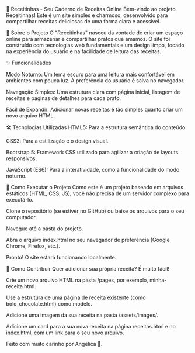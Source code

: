 🍳 Receitinhas - Seu Caderno de Receitas Online
Bem-vindo ao projeto Receitinhas! Este é um site simples e charmoso, desenvolvido para compartilhar receitas deliciosas de uma forma clara e acessível.

📖 Sobre o Projeto
O "Receitinhas" nasceu da vontade de criar um espaço online para armazenar e compartilhar pratos que amamos. O site foi construído com tecnologias web fundamentais e um design limpo, focado na experiência do usuário e na facilidade de leitura das receitas.

✨ Funcionalidades

Modo Noturno: Um tema escuro para uma leitura mais confortável em ambientes com pouca luz. A preferência do usuário é salva no navegador.

Navegação Simples: Uma estrutura clara com página inicial, listagem de receitas e páginas de detalhes para cada prato.

Fácil de Expandir: Adicionar novas receitas é tão simples quanto criar um novo arquivo HTML.

🛠️ Tecnologias Utilizadas
HTML5: Para a estrutura semântica do conteúdo.

CSS3: Para a estilização e o design visual.

Bootstrap 5: Framework CSS utilizado para agilizar a criação de layouts responsivos.

JavaScript (ES6): Para a interatividade, como a funcionalidade do modo noturno.


🚀 Como Executar o Projeto
Como este é um projeto baseado em arquivos estáticos (HTML, CSS, JS), você não precisa de um servidor complexo para executá-lo.

Clone o repositório (se estiver no GitHub) ou baixe os arquivos para o seu computador.

Navegue até a pasta do projeto.

Abra o arquivo index.html no seu navegador de preferência (Google Chrome, Firefox, etc.).

Pronto! O site estará funcionando localmente.

🤝 Como Contribuir
Quer adicionar sua própria receita? É muito fácil!

Crie um novo arquivo HTML na pasta /pages, por exemplo, minha-receita.html.

Use a estrutura de uma página de receita existente (como bolo_chocolate.html) como modelo.

Adicione uma imagem da sua receita na pasta /assets/images/.

Adicione um card para a sua nova receita na página receitas.html e no index.html, com um link para o seu novo arquivo.

Feito com muito carinho por Angélica 💜.